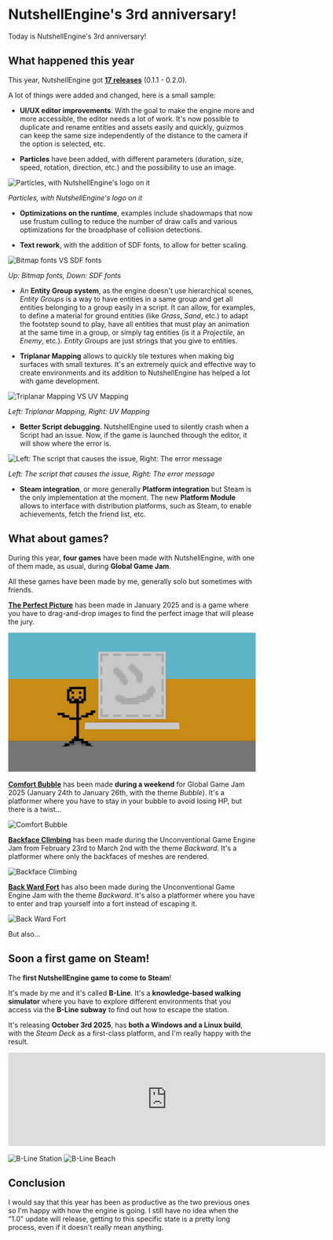 # NutshellEngine's 3rd anniversary!

Today is NutshellEngine's 3rd anniversary!

## What happened this year
This year, NutshellEngine got [**17 releases**](https://team-nutshell.itch.io/nutshellengine/devlog) (0.1.1 - 0.2.0).

A lot of things were added and changed, here is a small sample:
- **UI/UX editor improvements**: With the goal to make the engine more and more accessible, the editor needs a lot of work. It's now possible to duplicate and rename entities and assets easily and quickly, guizmos can keep the same size independently of the distance to the camera if the option is selected, etc.

- **Particles** have been added, with different parameters (duration, size, speed, rotation, direction, etc.) and the possibility to use an image.

![Particles, with NutshellEngine's logo on it](https://img.itch.zone/aW1nLzE5ODMwMzkzLnBuZw==/original/1sQ0mQ.png)

*Particles, with NutshellEngine's logo on it*

- **Optimizations on the runtime**, examples include shadowmaps that now use frustum culling to reduce the number of draw calls and various optimizations for the broadphase of collision detections.

- **Text rework**, with the addition of SDF fonts, to allow for better scaling.

![Bitmap fonts VS SDF fonts](https://img.itch.zone/aW1nLzIyMDc1NzE2LnBuZw==/original/CD7kZH.png)

*Up: Bitmap fonts, Down: SDF fonts*

- An **Entity Group system**, as the engine doesn't use hierarchical scenes, *Entity Groups* is a way to have entities in a same group and get all entities belonging to a group easily in a script. It can allow, for examples, to define a material for ground entities (like *Grass*, *Sand*, etc.) to adapt the footstep sound to play, have all entities that must play an animation at the same time in a group, or simply tag entities (is it a *Projectile*, an *Enemy*, etc.). *Entity Groups* are just strings that you give to entities.

- **Triplanar Mapping** allows to quickly tile textures when making big surfaces with small textures. It's an extremely quick and effective way to create environments and its addition to NutshellEngine has helped a lot with game development.

![Triplanar Mapping VS UV Mapping](https://img.itch.zone/aW1nLzIxMDM1MTYwLnBuZw==/original/RkfRym.png)

*Left: Triplanar Mapping, Right: UV Mapping*

- **Better Script debugging**. NutshellEngine used to silently crash when a Script had an issue. Now, if the game is launched through the editor, it will show where the error is.

![Left: The script that causes the issue, Right: The error message](https://img.itch.zone/aW1nLzIxMDM1MzMxLnBuZw==/original/QKyJFN.png)

*Left: The script that causes the issue, Right: The error message*

- **Steam integration**, or more generally **Platform integration** but Steam is the only implementation at the moment. The new **Platform Module** allows to interface with distribution platforms, such as Steam, to enable achievements, fetch the friend list, etc.

## What about games?
During this year, **four games** have been made with NutshellEngine, with one of them made, as usual, during **Global Game Jam**.

All these games have been made by me, generally solo but sometimes with friends.

[**The Perfect Picture**](https://ntsh-oni.itch.io/the-perfect-picture) has been made in January 2025 and is a game where you have to drag-and-drop images to find the perfect image that will please the jury.

![The Perfect Picture](3rdanniversary/theperfectpicture.png)

[**Comfort Bubble**](https://ntsh-oni.itch.io/comfort-bubble) has been made **during a weekend** for Global Game Jam 2025 (January 24th to January 26th, with the theme *Bubble*). It's a platformer where you have to stay in your bubble to avoid losing HP, but there is a twist...

![Comfort Bubble](https://img.itch.zone/aW1hZ2UvMzI3MTQ5NS8xOTYzNTY2Mi5qcGc=/original/N%2FNWls.jpg)

[**Backface Climbing**](https://ntsh-oni.itch.io/backface-climbing-ugej) has been made during the Unconventional Game Engine Jam from February 23rd to March 2nd with the theme *Backward*. It's a platformer where only the backfaces of meshes are rendered.

![Backface Climbing](https://img.itch.zone/aW1nLzIwMDkxMTQzLnBuZw==/original/tTVdRk.png)

[**Back Ward Fort**](https://ntsh-oni.itch.io/back-ward-fort-ugej) has also been made during the Unconventional Game Engine Jam with the theme *Backward*. It's also a platformer where you have to enter and trap yourself into a fort instead of escaping it.

![Back Ward Fort](https://img.itch.zone/aW1hZ2UvMzM2NzUxMi8yMDEwNjQ3NS5wbmc=/original/SuY3vh.png)

But also...

## Soon a first game on Steam!

The **first NutshellEngine game to come to Steam**!

It's made by me and it's called **B-Line**. It's a **knowledge-based walking simulator** where you have to explore different environments that you access via the **B-Line subway** to find out how to escape the station.

It's releasing **October 3rd 2025**, has **both a Windows and a Linux build**, with the *Steam Deck* as a first-class platform, and I'm really happy with the result.

<iframe src="https://store.steampowered.com/widget/3939010/" frameborder="0" width="646" height="190"></iframe>

![B-Line Station](https://shared.fastly.steamstatic.com/store_item_assets/steam/apps/3939010/a5bd693fb21bfcca38043c25ab84d200798e7bca/ss_a5bd693fb21bfcca38043c25ab84d200798e7bca.1920x1080.jpg?t=1757687304)
![B-Line Beach](https://shared.fastly.steamstatic.com/store_item_assets/steam/apps/3939010/3d8dc45620ae88be79a0ec83334059122e75d53f/ss_3d8dc45620ae88be79a0ec83334059122e75d53f.1920x1080.jpg?t=1757687304)

## Conclusion

I would say that this year has been as productive as the two previous ones so I'm happy with how the engine is going. I still have no idea when the "1.0" update will release, getting to this specific state is a pretty long process, even if it doesn't really mean anything.